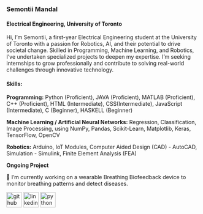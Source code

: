 ### Semontii Mandal
#### Electrical Engineering, University of Toronto
Hi, I’m Semontii, a first-year Electrical Engineering student at the University of Toronto with a passion for Robotics, AI, and their potential to drive societal change. Skilled in Programming, Machine Learning, and Robotics, I’ve undertaken specialized projects to deepen my expertise. I’m seeking internships to grow professionally and contribute to solving real-world challenges through innovative technology.

#### Skills:

**Programming:** Python (Proficient), JAVA (Proficient), MATLAB (Proficient), C++ (Proficient), HTML (Intermediate), CSS(Intermediate), JavaScript (Intermediate), C (Beginner), HASKELL (Beginner)
 
**Machine Learning / Artificial Neural Networks:** Regression, Classification, Image Processing, using NumPy, Pandas, Scikit-Learn, Matplotlib, Keras, TensorFlow, OpenCV 
 
**Robotics:** Arduino, IoT Modules, Computer Aided Design (CAD) - AutoCAD, Simulation - Simulink, Finite Element Analysis (FEA)

**Ongoing Project**

🔭 I’m currently working on a wearable Breathing Biofeedback device to monitor breathing patterns and detect diseases. 


[<img src='https://cdn.jsdelivr.net/npm/simple-icons@3.0.1/icons/github.svg' alt='github' height='40'>](https://github.com/SemontiiMandal)  [<img src='https://cdn.jsdelivr.net/npm/simple-icons@3.0.1/icons/linkedin.svg' alt='linkedin' height='40'>](https://www.linkedin.com/in/semontii-mandal/)  [<img src='https://cdn.jsdelivr.net/npm/simple-icons@3.0.1/icons/python.svg' alt='python' height='40'>](https://doi.org/10.59720/23-066)  



<!--
**SemontiiMandal/SemontiiMandal** is a ✨ _special_ ✨ repository because its `README.md` (this file) appears on your GitHub profile.

Here are some ideas to get you started:

- 🔭 I’m currently working on ...
- 🌱 I’m currently learning ...
- 👯 I’m looking to collaborate on ...
- 🤔 I’m looking for help with ...
- 💬 Ask me about ...
- 📫 How to reach me: ...
- 😄 Pronouns: ...
- ⚡ Fun fact: ...
-->
